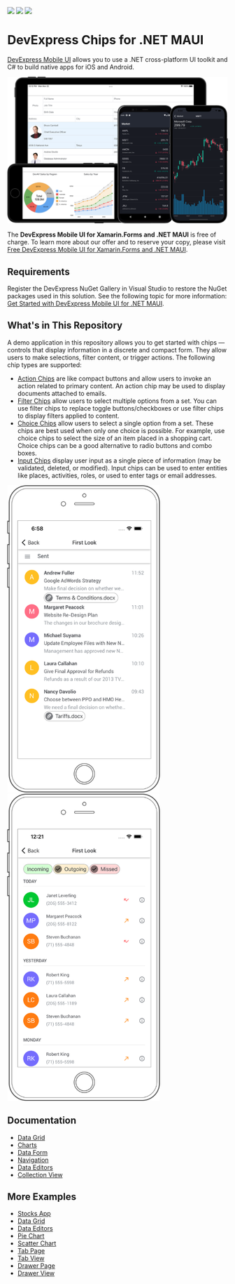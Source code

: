 <!-- default badges list -->
![](https://img.shields.io/endpoint?url=https://codecentral.devexpress.com/api/v1/VersionRange/438990034/22.1.1%2B)
[![](https://img.shields.io/badge/Open_in_DevExpress_Support_Center-FF7200?style=flat-square&logo=DevExpress&logoColor=white)](https://supportcenter.devexpress.com/ticket/details/T1053578)
[![](https://img.shields.io/badge/📖_How_to_use_DevExpress_Examples-e9f6fc?style=flat-square)](https://docs.devexpress.com/GeneralInformation/403183)
<!-- default badges end -->
# DevExpress Chips for .NET MAUI

[DevExpress Mobile UI](https://www.devexpress.com/maui/) allows you to use a .NET cross-platform UI toolkit and C# to build native apps for iOS and Android.

![DevExpress Mobile UI for .NET MAUI](./Images/maui.png)

The **DevExpress Mobile UI for Xamarin.Forms and .NET MAUI** is free of charge. To learn more about our offer and to reserve your copy, please visit [Free DevExpress Mobile UI for Xamarin.Forms and .NET MAUI](https://www.devexpress.com/xamarin-free).

## Requirements

Register the DevExpress NuGet Gallery in Visual Studio to restore the NuGet packages used in this solution. See the following topic for more information: [Get Started with DevExpress Mobile UI for .NET MAUI](https://docs.devexpress.com/MAUI/403249/get-started).

## What's in This Repository

A demo application in this repository allows you to get started with chips &#8212; controls that display information in a discrete and compact form. They allow users to make selections, filter content, or trigger actions. The following chip types are supported:
 
* [Action Chips](https://docs.devexpress.com/MAUI/DevExpress.Maui.Editors.Chip) are like compact buttons and allow users to invoke an action related to primary content. An action chip may be used to display documents attached to emails.
* [Filter Chips](https://docs.devexpress.com/MAUI/DevExpress.Maui.Editors.FilterChipGroup) allow users to select multiple options from a set. You can use filter chips to replace toggle buttons/checkboxes or use filter chips to display filters applied to content.
* [Choice Chips](https://docs.devexpress.com/MAUI/DevExpress.Maui.Editors.ChoiceChipGroup) allow users to select a single option from a set. These chips are best used when only one choice is possible. For example, use choice chips to select the size of an item placed in a shopping cart. Choice chips can be a good alternative to radio buttons and combo boxes.
* [Input Chips](https://docs.devexpress.com/MAUI/DevExpress.Maui.Editors.InputChipGroup) display user input as a single piece of information (may be validated, deleted, or modified). Input chips can be used to enter entities like places, activities, roles, or used to enter tags or email addresses.

<img src="./Images/action-chips.png" alt="DevExpress Action Chips for .NET MAUI" height="700"> <img src="./Images/filter-chips.png" alt="DevExpress Filter Chips for .NET MAUI" height="700">

## Documentation

- [Data Grid](https://docs.devexpress.com/MAUI/403255/data-grid/data-grid)
- [Charts](https://docs.devexpress.com/MAUI/403300/charts/charts)
- [Data Form](https://docs.devexpress.com/MAUI/403640/data-form)
- [Navigation](https://docs.devexpress.com/MAUI/403297/navigation/index)
- [Data Editors](https://docs.devexpress.com/MAUI/403427/editors/index)
- [Collection View](https://docs.devexpress.com/MAUI/403324/collection-view/index)

## More Examples

* [Stocks App](https://github.com/DevExpress-Examples/maui-stocks-mini)
* [Data Grid](https://github.com/DevExpress-Examples/maui-data-grid-get-started)
* [Data Editors](https://github.com/DevExpress-Examples/maui-editors-get-started)
* [Pie Chart](https://github.com/DevExpress-Examples/maui-pie-chart-get-started)
* [Scatter Chart](https://github.com/DevExpress-Examples/maui-scatter-chart-get-started)
* [Tab Page](https://github.com/DevExpress-Examples/maui-tab-page-get-started)
* [Tab View](https://github.com/DevExpress-Examples/maui-tab-view-get-started)
* [Drawer Page](https://github.com/DevExpress-Examples/maui-drawer-page-get-started)
* [Drawer View](https://github.com/DevExpress-Examples/maui-drawer-view-get-started)
